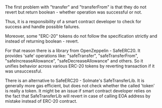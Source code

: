 The first problem with "transfer" and "transferFrom" is that they do not revert
but return boolean - whether operation was successful or not.

Thus, it is a responsibility of a smart contract developer to check for success and handle possible failures.

Moreover, some "ERC-20" tokens do not follow the specification strictly and instead of returning boolean - revert.

For that reason there is a library from OpenZeppelin - SafeERC20.
It provides 'safe' operations like: "safeTransfer", "safeTransferFrom", "safeIncreaseAllowance", "safeDecreaseAllowance" and others.
So it unifies behavior across various ERC-20 tokens by reverting transaction if it was unsuccessful.

There is an alternative to SafeERC20 - Solmate's SafeTransferLib.
It is generally more gas efficient, but does not check whether the called 'token' is really a token.
It might be an issue if smart contract developer relies on the fact that SafeTransferLib will revert
in case of calling EOA address by mistake instead of ERC-20 contract.
